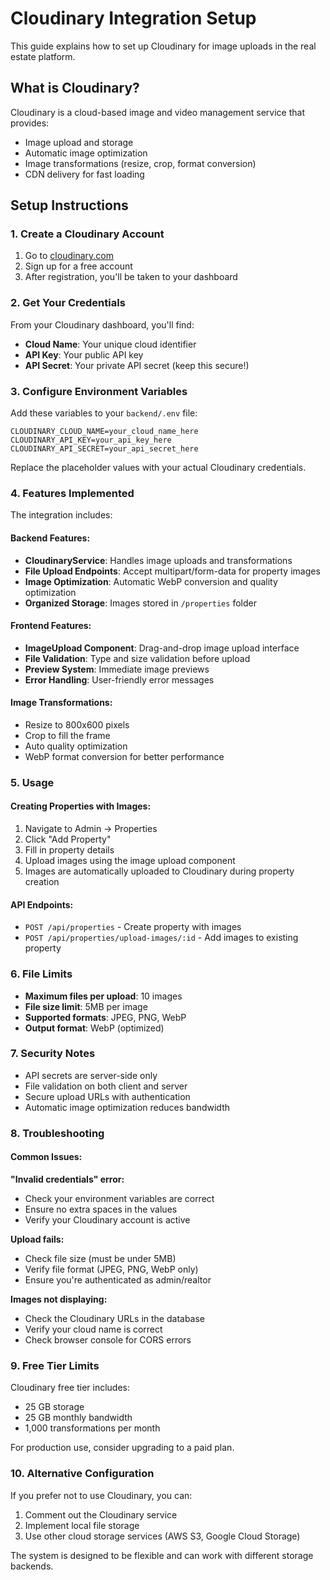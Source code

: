 # Cloudinary Integration Setup

This guide explains how to set up Cloudinary for image uploads in the real estate platform.

## What is Cloudinary?

Cloudinary is a cloud-based image and video management service that provides:
- Image upload and storage
- Automatic image optimization
- Image transformations (resize, crop, format conversion)
- CDN delivery for fast loading

## Setup Instructions

### 1. Create a Cloudinary Account

1. Go to [cloudinary.com](https://cloudinary.com)
2. Sign up for a free account
3. After registration, you'll be taken to your dashboard

### 2. Get Your Credentials

From your Cloudinary dashboard, you'll find:
- **Cloud Name**: Your unique cloud identifier
- **API Key**: Your public API key
- **API Secret**: Your private API secret (keep this secure!)

### 3. Configure Environment Variables

Add these variables to your `backend/.env` file:

```env
CLOUDINARY_CLOUD_NAME=your_cloud_name_here
CLOUDINARY_API_KEY=your_api_key_here
CLOUDINARY_API_SECRET=your_api_secret_here
```

Replace the placeholder values with your actual Cloudinary credentials.

### 4. Features Implemented

The integration includes:

#### Backend Features:
- **CloudinaryService**: Handles image uploads and transformations
- **File Upload Endpoints**: Accept multipart/form-data for property images
- **Image Optimization**: Automatic WebP conversion and quality optimization
- **Organized Storage**: Images stored in `/properties` folder

#### Frontend Features:
- **ImageUpload Component**: Drag-and-drop image upload interface
- **File Validation**: Type and size validation before upload
- **Preview System**: Immediate image previews
- **Error Handling**: User-friendly error messages

#### Image Transformations:
- Resize to 800x600 pixels
- Crop to fill the frame
- Auto quality optimization
- WebP format conversion for better performance

### 5. Usage

#### Creating Properties with Images:
1. Navigate to Admin → Properties
2. Click "Add Property"
3. Fill in property details
4. Upload images using the image upload component
5. Images are automatically uploaded to Cloudinary during property creation

#### API Endpoints:
- `POST /api/properties` - Create property with images
- `POST /api/properties/upload-images/:id` - Add images to existing property

### 6. File Limits

- **Maximum files per upload**: 10 images
- **File size limit**: 5MB per image
- **Supported formats**: JPEG, PNG, WebP
- **Output format**: WebP (optimized)

### 7. Security Notes

- API secrets are server-side only
- File validation on both client and server
- Secure upload URLs with authentication
- Automatic image optimization reduces bandwidth

### 8. Troubleshooting

#### Common Issues:

**"Invalid credentials" error:**
- Check your environment variables are correct
- Ensure no extra spaces in the values
- Verify your Cloudinary account is active

**Upload fails:**
- Check file size (must be under 5MB)
- Verify file format (JPEG, PNG, WebP only)
- Ensure you're authenticated as admin/realtor

**Images not displaying:**
- Check the Cloudinary URLs in the database
- Verify your cloud name is correct
- Check browser console for CORS errors

### 9. Free Tier Limits

Cloudinary free tier includes:
- 25 GB storage
- 25 GB monthly bandwidth
- 1,000 transformations per month

For production use, consider upgrading to a paid plan.

### 10. Alternative Configuration

If you prefer not to use Cloudinary, you can:
1. Comment out the Cloudinary service
2. Implement local file storage
3. Use other cloud storage services (AWS S3, Google Cloud Storage)

The system is designed to be flexible and can work with different storage backends.